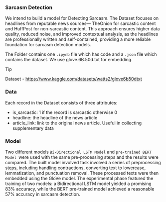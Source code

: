 ### Sarcasm Detection

We intend to build a model for Detecting Sarcasm. The Dataset focuses on headlines from reputable news sources— TheOnion for sarcastic content and HuffPost for non-sarcastic content. This approach ensures higher data quality, reduced noise, and improved contextual analysis, as the headlines are professionally written and self-contained, providing a more reliable foundation for sarcasm detection models.

The Folder contains one `.ipynb` file which has code and a `.json` file which contains the dataset. We use glove.6B.50d.txt for embedding.
>[!Tip]
>Dataset -
>https://www.kaggle.com/datasets/watts2/glove6b50dtxt

### Data
Each record in the Dataset consists of three attributes:
  - is_sarcastic: 1 if the record is sarcastic otherwise 0
  - headline: the headline of the news article
  - article_link: link to the original news article. Useful in collecting supplementary data

### Model
Two different models `Bi-Directional LSTM Model` and `pre-trained BERT Model `were used with the same pre-processing steps and the results were compared.
The built model involved task involved a series of preprocessing steps, including handling contractions, converting text to lowercase, lemmatization, and punctuation removal. These processed texts were then embedded using the GloVe model. 
The experimental phase featured the training of two models: a Bidirectional LSTM model yielded a promising 83% accuracy, while the BERT pre-trained model achieved a reasonable 57% accuracy in sarcasm detection.


